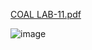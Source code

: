 [COAL LAB-11.pdf](https://github.com/user-attachments/files/20085622/COAL.LAB-11.pdf)



![image](https://github.com/user-attachments/assets/58fd3384-b0c6-49f2-ae87-a4d1d6a05908)
